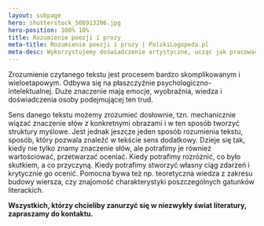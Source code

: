 ```yaml
---
layout: subpage
hero: shutterstock_508913206.jpg
hero-position: 100% 10%
title: Rozumienie poezji i prozy
meta-title: Rozumienie poezji i prozy | PolskiLogopeda.pl
meta-desc: Wykorzystujemy doświadczenie artystyczne, ucząc jak pracować nad tekstem oraz jak go interpretować. Pracujemy nad tekstami z poezji i prozy.
---
```


Zrozumienie czytanego tekstu jest procesem bardzo skomplikowanym i wieloetapowym. 
Odbywa się na płaszczyźnie psychologiczno-intelektualnej. 
Duże znaczenie mają emocje, wyobraźnia, wiedza i doświadczenia osoby podejmującej ten trud. 

Sens danego tekstu możemy zrozumieć dosłownie, tzn. mechanicznie wiązać znaczenie słów z konkretnymi 
obrazami i w ten sposób tworzyć struktury myślowe. 
Jest jednak jeszcze jeden sposób rozumienia tekstu, sposób, który pozwala znaleźć w tekście sens dodatkowy. 
Dzieje się tak, kiedy nie tylko znamy znaczenie słów, ale potrafimy je również wartościować, 
przetwarzać oceniać. Kiedy potrafimy rozróżnić, co było skutkiem, a co przyczyną. Kiedy potrafimy 
stworzyć własny ciąg zdarzeń i krytycznie go ocenić. Pomocna bywa też np. teoretyczna wiedza z zakresu 
budowy wiersza, czy znajomość charakterystyki poszczególnych gatunków literackich.

**Wszystkich, którzy chcieliby zanurzyć się w niezwykły świat literatury, zapraszamy do kontaktu.**
